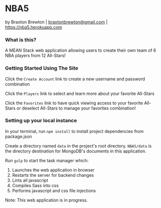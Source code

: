 # NBA5
by Braxton Brewton | braxtonbrewton@gmail.com | https://nba5.herokuapp.com

### What is this?
A MEAN Stack web application allowing users to create their own team of 6 NBA players from 12 All-Stars!

### Getting Started Using The Site

Click the `Create Account` link to create a new username and password combination

Click the `Players` link to select and learn more about your favorite All-Stars

Click the `Favorites` link to have quick viewing access to your favorite All-Stars or deselect All-Stars to manage your favorites combination!

### Setting up your local instance

In your terminal, run `npm install` to install project dependencies from package.json

Create a directory named `data` in the project's root directory. `NBA5/data` is the directory destination for MongoDB's documents in this application.

Run `gulp` to start the task manager which:
  1. Launches the web application in browser
  2. Restarts the server for backend changes
  3. Lints all javascript
  4. Compiles Sass into css
  5. Performs javascript and css file injections

Note: This web application is in progress.
